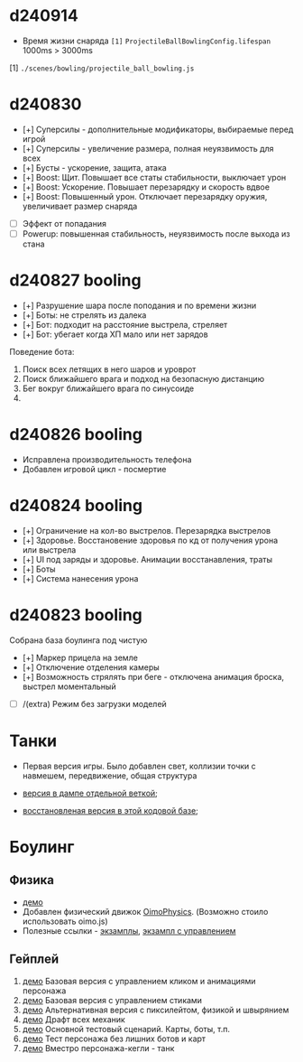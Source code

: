 # d240914

- Время жизни снаряда `[1]` `ProjectileBallBowlingConfig.lifespan` 1000ms > 3000ms

[1] `./scenes/bowling/projectile_ball_bowling.js`

# d240830

- [+] Суперсилы - дополнительные модификаторы, выбираемые перед игрой
- [+] Суперсилы - увеличение размера, полная неуязвимость для всех
- [+] Бусты - ускорение, защита, атака
- [+] Boost: Щит. Повышает все статы стабильности, выключает урон
- [+] Boost: Ускорение. Повышает перезарядку и скорость вдвое
- [+] Boost: Повышенный урон. Отключает перезарядку оружия, увеличивает размер снаряда
- [ ] Эффект от попадания
- [ ] Powerup: повышенная стабильность, неуязвимость после выхода из стана

# d240827 booling

- [+] Разрушение шара после поподания и по времени жизни
- [+] Боты: не стрелять из далека
- [+] Бот: подходит на расстояние выстрела, стреляет
- [+] Бот: убегает когда ХП мало или нет зарядов

Поведение бота:

1. Поиск всех летящих в него шаров и уроврот
2. Поиск ближайшего врага и подход на безопасную дистанцию
3. Бег вокруг ближайшего врага по синусоиде
4. 

# d240826 booling

- Исправлена производительность телефона
- Добавлен игровой цикл - посмертие

# d240824 booling

* [+] Ограничение на кол-во выстрелов. Перезарядка выстрелов
* [+] Здоровье. Восстановение здоровья по кд от получения урона или выстрела
* [+] UI под заряды и здоровье. Анимации восстанавления, траты
* [+] Боты
* [+] Система нанесения урона

# d240823 booling

Собрана база боулинга под чистую

* [+] Маркер прицела на земле
* [+] Отключение отделения камеры
* [+] Возможность стрялять при беге - отключена анимация броска, выстрел моментальный
* [ ] /(extra) Режим без загрузки моделей


# Танки

- Первая версия игры. Было добавлен свет, коллизии точки с навмешем, передвижение, общая структура

- [версия в дампе отдельной веткой](https://witgs-tanks.netlify.app/);
- [восстановленая версия в этой кодовой базе](#testcase2);

# Боулинг

## Физика 

- [демо](#testcase4)
- Добавлен физический движок [OimoPhysics](https://github.com/saharan/OimoPhysics). (Возможно стоило использовать oimo.js)
- Полезные ссылки - [экзамплы](https://github.com/cx20/webgl-physics-examples/tree/master/examples/threejs/oimophysics), [экзампл с управлением](https://github.com/8Observer8/ship-movement-oimophysics-rollup-threejs-js/blob/main/src/index.js)

## Гейплей

1. [демо](#testcase3) Базовая версия с управлением кликом и анимациями персонажа
2. [демо](#testcase5) Базовая версия с управлением стиками
3. [демо](#testcase6) Альтернативная версия с пиксилейтом, физикой и швырянием
4. [демо](#testcase7) Драфт всех механик
5. [демо](#testcase8) Основной тестовый сценарий. Карты, боты, т.п.
6. [демо](#testcase9) Тест персонажа без лишних ботов и карт
7. [демо](#testcase10) Вместро персонажа-кегли - танк
